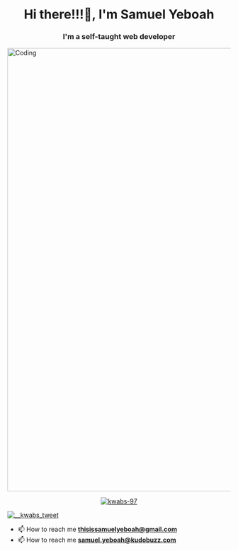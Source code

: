 

<h1 align="center">Hi there!!!👋, I'm Samuel Yeboah</h1>
<h3 align="center">I'm a self-taught web developer</h3>

<img align="center" alt="Coding" width="1000" src="https://raw.githubusercontent.com/PolarBearGG/PolarBearGG/master/web-developer.gif" />


<p align="center"> <a href="https://github.com/ryo-ma/github-profile-trophy"><img src="https://github-profile-trophy.vercel.app/?username=kwabs-97" alt="kwabs-97" /></a> </p>

<p align="left"> <a href="https://twitter.com/__kwabs_tweet" target="blank"><img src="https://img.shields.io/twitter/follow/__kwabs_tweet?logo=twitter&style=for-the-badge" alt="__kwabs_tweet" /></a> </p>

- 📫 How to reach me **thisissamuelyeboah@gmail.com**
- 📫 How to reach me **samuel.yeboah@kudobuzz.com**








